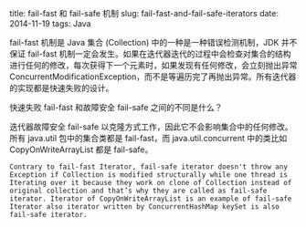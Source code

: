 title: fail-fast 和 fail-safe 机制
slug: fail-fast-and-fail-safe-iterators
date: 2014-11-19
tags: Java 

fail-fast 机制是 Java 集合 (Collection) 中的一种是一种错误检测机制，JDK 并不保证 fail-fast 机制一定会发生。如果在迭代器迭代的过程中会检查对集合的结构进行任何的修改，每次获得下一个元素时，如果发现有任何修改，会立刻抛出异常 ConcurrentModificationException，而不是等遍历完了再抛出异常。所有迭代器的实现都是快速失败的设计。

快速失败 fail-fast 和故障安全 fail-safe 之间的不同是什么？

迭代器故障安全 fail-safe 以克隆方式工作，因此它不会影响集合中的任何修改。所有 java.util 包中的集合类都是 fail-fast，而 java.util.concurrent 中的类比如 CopyOnWriteArrayList 都是 fail-safe。

`Contrary to fail-fast Iterator, fail-safe iterator doesn't throw any Exception if Collection is modified structurally
while one thread is Iterating over it because they work on clone of Collection instead of original collection and that’s why they are called as fail-safe iterator. Iterator of CopyOnWriteArrayList is an example of fail-safe Iterator also iterator written by ConcurrentHashMap keySet is also fail-safe iterator.`
